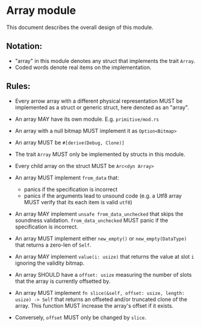 # Array module

This document describes the overall design of this module.

## Notation:

* "array" in this module denotes any struct that implements the trait `Array`.
* Coded words denote real items on the implementation.

## Rules:

* Every arrow array with a different physical representation MUST be implemented as a struct or generic struct, here denoted as an "array".

* An array MAY have its own module. E.g. `primitive/mod.rs`

* An array with a null bitmap MUST implement it as `Option<Bitmap>`

* An array MUST be `#[derive(Debug, Clone)]`

* The trait `Array` MUST only be implemented by structs in this module.

* Every child array on the struct MUST be `Arc<dyn Array>`

* An array MUST implement `from_data` that:
    * panics if the specification is incorrect
    * panics if the arguments lead to unsound code (e.g. a Utf8 array MUST verify that its each item is valid `utf8`)

* An array MAY implement `unsafe from_data_unchecked` that skips the soundness validation. `from_data_unchecked` MUST panic if the specification is incorrect.

* An array MUST implement either `new_empty()` or `new_empty(DataType)` that returns a zero-len of `Self`.

* An array MAY implement `value(i: usize)` that returns the value at slot `i` ignoring the validity bitmap.

* An array SHOULD have a `offset: usize` measuring the number of slots that the array is currently offsetted by.

* An array MUST implement `fn slice(&self, offset: usize, length: usize) -> Self` that returns an offseted and/or truncated clone of the array. This function MUST increase the array's offset if it exists.

* Conversely, `offset` MUST only be changed by `slice`.
